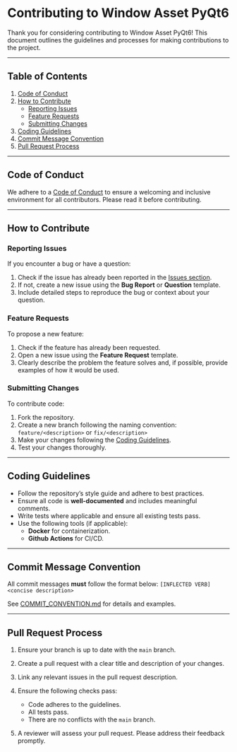 # Contributing to Window Asset PyQt6

Thank you for considering contributing to Window Asset PyQt6! This document outlines the guidelines and processes for making contributions to the project.

---

## Table of Contents

1. [Code of Conduct](#code-of-conduct)
2. [How to Contribute](#how-to-contribute)
    - [Reporting Issues](#reporting-issues)
    - [Feature Requests](#feature-requests)
    - [Submitting Changes](#submitting-changes)
3. [Coding Guidelines](#coding-guidelines)
4. [Commit Message Convention](#commit-message-convention)
5. [Pull Request Process](#pull-request-process)

---

## Code of Conduct

We adhere to a [Code of Conduct](CODE_OF_CONDUCT.md) to ensure a welcoming and inclusive environment for all contributors. Please read it before contributing.

---

## How to Contribute

### Reporting Issues

If you encounter a bug or have a question:

1. Check if the issue has already been reported in the [Issues section](https://github.com/Hanra-s-work/display_tty/issues).
2. If not, create a new issue using the **Bug Report** or **Question** template.
3. Include detailed steps to reproduce the bug or context about your question.

### Feature Requests

To propose a new feature:

1. Check if the feature has already been requested.
2. Open a new issue using the **Feature Request** template.
3. Clearly describe the problem the feature solves and, if possible, provide examples of how it would be used.

### Submitting Changes

To contribute code:

1. Fork the repository.
2. Create a new branch following the naming convention: `feature/<description>` or `fix/<description>`
3. Make your changes following the [Coding Guidelines](#coding-guidelines).
4. Test your changes thoroughly.

---

## Coding Guidelines

- Follow the repository’s style guide and adhere to best practices.
- Ensure all code is **well-documented** and includes meaningful comments.
- Write tests where applicable and ensure all existing tests pass.
- Use the following tools (if applicable):
  - **Docker** for containerization.
  - **Github Actions** for CI/CD.

---

## Commit Message Convention

All commit messages **must** follow the format below:
`[INFLECTED VERB] <concise description>`

See [COMMIT_CONVENTION.md](COMMIT_CONVENTION.md) for details and examples.

---

## Pull Request Process

1. Ensure your branch is up to date with the `main` branch.
2. Create a pull request with a clear title and description of your changes.
3. Link any relevant issues in the pull request description.
4. Ensure the following checks pass:
   - Code adheres to the guidelines.
   - All tests pass.
   - There are no conflicts with the `main` branch.

5. A reviewer will assess your pull request. Please address their feedback promptly.
